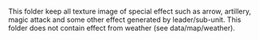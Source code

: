 This folder keep all texture image of special effect such as arrow, artillery, magic attack and some other effect generated by leader/sub-unit. This folder does not contain effect from weather (see data/map/weather).
